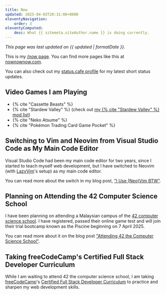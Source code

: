 ```yaml
---
title: Now
updated: 2025-04-03T20:31:06+0800
eleventyNavigation:
    order: 3
eleventyComputed:
    desc: What {{ sitemeta.siteAuthor.name }} is doing currently.
---
```


*This page was last updated on <time datetime="{{ updated }}">{{ updated | formatDate }}</time>.*

This is my [/now page](https://nownownow.com/about). You can find more pages like this at [nownownow.com](https://nownownow.com/).

You can also check out my [status.cafe profile](https://status.cafe/users/leilukin) for my latest short status updates.

## Video Games I am Playing

* {% cite "Cassette Beasts" %}
* {% cite "Stardew Valley" %} (check out [my {% cite "Stardew Valley" %} mod list](/links/stardew-valley-mod-list/))
* {% cite "Neko Atsume" %}
* {% cite "Pokémon Trading Card Game Pocket" %}

## Switching to Vim and Neovim from Visual Studio Code as My Main Code Editor

Visual Studio Code had been my main code editor for two years, since I started to teach myself web development, but I have switched to Neovim (with [LazyVim](https://www.lazyvim.org/)'s setup) as my main code editor.

You can read more about the switch in my blog post, ["I Use (Neo)Vim BTW"](/blog/posts/2025-04-03-i-use-neovim-btw/). 

## Planning on Attending the 42 Computer Science School

I have been planning on attending a Malaysian campus of the [42 computer science school](https://www.42network.org/). I have registered, passed their online game test and will join their trial bootcamp known as the Piscine beginning on 7 April 2025.

You can read more about it on the blog post ["Attending 42 the Computer Science School"](/blog/posts/2025-01-19-attending-42-school).

## Taking freeCodeCamp's Certified Full Stack Developer Curriculum

While I am waiting to attend 42 the computer science school, I am taking [freeCodeCamp](https://www.freecodecamp.org/)'s [Certified Full Stack Developer Curriculum](https://www.freecodecamp.org/learn/full-stack-developer/) to practice and sharpen my web development skills.
